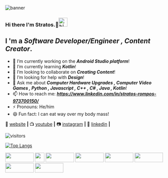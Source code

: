![banner](https://user-images.githubusercontent.com/64089173/103980891-66ae4b00-5189-11eb-8be3-1a865bd90a8d.png)
### Hi there I'm Stratos.👋<img src="https://user-images.githubusercontent.com/1303154/88677602-1635ba80-d120-11ea-84d8-d263ba5fc3c0.gif" width="28px" alt="hi">

## I 'm a __*Software Developer/Engineer , Content Creator*__.

- 🔭 I’m currently working on the __*Android Studio platform*__!
- 🌱 I’m currently learning __*Kotlin*__!
- 👯 I’m looking to collaborate on __*Creating Content*__!
- 🤔 I’m looking for help with __*Design*__!
- 💬 Ask me about __*Computer Hardware Upgrades , Computer Video Games , Python , Javascript , C++ , C# , Java , Kotlin*__!
- 📫 How to reach me: __*https://www.linkedin.com/in/stratos-rompos-973700150/*__
- ⚡ Pronouns: He/him
- 😄 Fun fact: I can eat way over my body mass!


🏡 [website][website] **|**
📺 [youtube][youtube] **|** 
📷 [instagram][instagram] **|** 
👔 [linkedin][linkedin] **|**

[website]: https://super-heroes-quest.netlify.app
[youtube]: https://www.youtube.com/results?search_query=Stratos+Rompos
[instagram]: https://instagram.com/stratos_rompos
[linkedin]: https://www.linkedin.com/in/stratos-rompos-973700150/

![visitors](https://visitor-badge.glitch.me/badge?page_id=rompos.rompos)

[![Top Langs](https://github-readme-stats.vercel.app/api/top-langs/?username=Rompos&langs_count=10&theme=react&layout=compact)](https://github.com/anuraghazra/github-readme-stats)

<p align="left">
    <img src="https://img.shields.io/badge/Python-FFD43B?style=for-the-badge&logo=python&logoColor=blue" width="90" height="30">
    <img src="https://img.shields.io/badge/CSS3-1572B6?style=for-the-badge&logo=css3&logoColor=white" height="30">
    <img src="https://img.shields.io/badge/HTML5-E34F26?style=for-the-badge&logo=html5&logoColor=white" width="90" height="30">
    <img src="https://img.shields.io/badge/C%23-239120?style=for-the-badge&logo=c-sharp&logoColor=white" width="90" height="30">
    <img src="https://img.shields.io/badge/JavaScript-323330?style=for-the-badge&logo=javascript&logoColor=F7DF1E" width="90" height="30">
    <img src="https://img.shields.io/badge/Java-ED8B00?style=for-the-badge&logo=java&logoColor=white" width="90" height="30">
    <img src="https://img.shields.io/badge/Kotlin-0095D5?&style=for-the-badge&logo=kotlin&logoColor=white" width="90" height="30">
    <img src="https://img.shields.io/badge/C%2B%2B-00599C?style=for-the-badge&logo=c%2B%2B&logoColor=white" width="90" height="30">
</p> 
